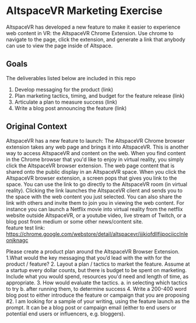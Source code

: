 # AltspaceVR Marketing Exercise

AltspaceVR has developed a new feature to make it easier to experience web content in VR: the AltspaceVR Chrome Extension. Use chrome to navigate to the page, click the extension, and generate a link that anybody can use to view the page inside of Altspace. 

## Goals

The deliverables listed below are included in this repo

1. Develop messaging for the product (link)
2. Plan marketing tactics, timing, and budget for the feature release (link)
3. Articulate a plan to measure success (link) 
4. Write a blog post announcing the feature (link)

## Original Context

AltspaceVR has a new feature to launch:
The AltspaceVR Chrome browser extension takes any web page and brings it into AltspaceVR. This is another way to access AltspaceVR and content on the web.
When you find content in the Chrome browser that you'd like to enjoy in virtual reality, you simply click the AltspaceVR browser extension. The web page content that is shared onto the public display in an AltspaceVR space. When you click the AltspaceVR browser extension, a screen pops that gives you link to the space. You can use the link to go directly to the AltspaceVR room (in virtual reality). Clicking the link launches the AltspaceVR client and sends you to the space with the web content you just selected. You can also share the link with others and invite them to join you in viewing the web content. For instance you can launch a Netflix movie into virtual reality from the netflix website outside AltspaceVR, or a youtube video, live stream of Twitch, or a blog post from medium or some other news/content site.  
feature test link: https://chrome.google.com/webstore/detail/altspacevr/ijjkiofdllfjjpociicclnleonjknagc

Please create a product plan around the AltspaceVR Browser Extension.
1.What would the key messaging that you’d lead with the with for the product / feature?
2. Layout a plan / tactics to market the feature. Assume at a startup every dollar counts, but there is budget to be spent on marketing. Include what you would spend, resources you'd need and length of time, as appropriate. 
3. How would evaluate the tactics.
    a. in selecting which tactics to try
    b. after running them, to determine success
4. Write a 200-400 word blog post to either introduce the feature or campaign that you are proposing #2. I am looking for a sample of your writing, using the feature launch as the prompt. It can be a blog post or campaign email (either to end users or potential end users or influencers, e.g. bloggers).